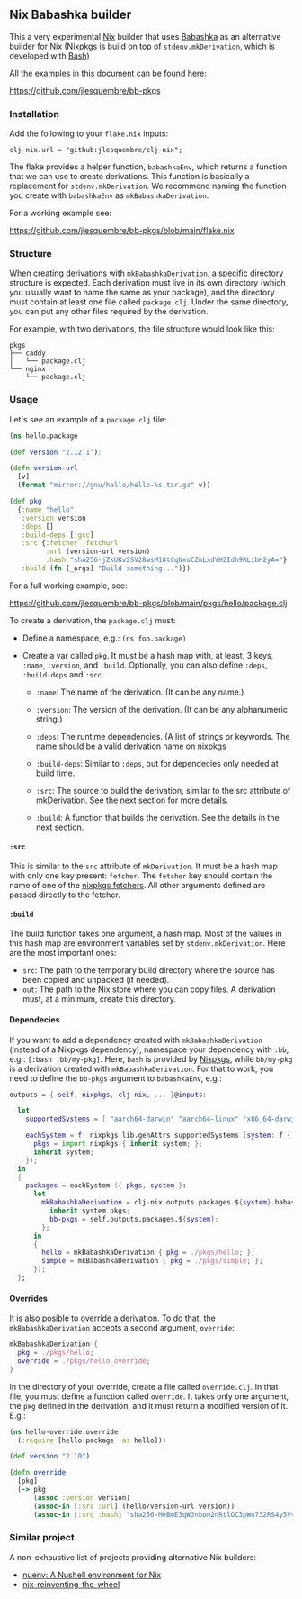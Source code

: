 ## Nix Babashka builder

This a very experimental [Nix][] builder that uses [Babashka][] as an
alternative builder for [Nix][] ([Nixpkgs][] is build on top of
`stdenv.mkDerivation`, which is developed with [Bash][])

All the examples in this document can be found here:

https://github.com/jlesquembre/bb-pkgs

### Installation

Add the following to your `flake.nix` inputs:

```
clj-nix.url = "github:jlesquembre/clj-nix";
```

The flake provides a helper function, `babashkaEnv`, which returns a function
that we can use to create derivations. This function is basically a replacement
for `stdenv.mkDerivation`. We recommend naming the function you create with
`babashkaEnv` as `mkBabashkaDerivation`.

For a working example see:

https://github.com/jlesquembre/bb-pkgs/blob/main/flake.nix

### Structure

When creating derivations with `mkBabashkaDerivation`, a specific directory
structure is expected. Each derivation must live in its own directory (which you
usually want to name the same as your package), and the directory must contain
at least one file called `package.clj`. Under the same directory, you can put
any other files required by the derivation.

For example, with two derivations, the file structure would look like this:

```
pkgs
├── caddy
│   └── package.clj
└── nginx
    └── package.clj
```

### Usage

Let's see an example of a `package.clj` file:

```clojure
(ns hello.package

(def version "2.12.1");

(defn version-url
  [v]
  (format "mirror://gnu/hello/hello-%s.tar.gz" v))

(def pkg
  {:name "hello"
   :version version
   :deps []
   :build-deps [:gcc]
   :src {:fetcher :fetchurl
         :url (version-url version)
         :hash "sha256-jZkUKv2SV28wsM18tCqNxoCZmLxdYH2Idh9RLibH2yA="}
   :build (fn [_args] "Build something...")})
```

For a full working example, see:

https://github.com/jlesquembre/bb-pkgs/blob/main/pkgs/hello/package.clj

To create a derivation, the `package.clj` must:

- Define a namespace, e.g.: `(ns foo.package)`
- Create a var called `pkg`. It must be a hash map with, at least, 3 keys,
  `:name`, `:version`, and `:build`. Optionally, you can also define `:deps`,
  `:build-deps` and `:src`.

  - `:name`: The name of the derivation. (It can be any name.)

  - `:version`: The version of the derivation. (It can be any alphanumeric
    string.)

  - `:deps`: The runtime dependencies. (A list of strings or keywords. The name
    should be a valid derivation name on
    [nixpkgs](https://search.nixos.org/packages)

  - `:build-deps`: Similar to `:deps`, but for dependecies only needed at build
    time.

  - `:src`: The source to build the derivation, similar to the src attribute of
    mkDerivation. See the next section for more details.

  - `:build`: A function that builds the derivation. See the details in the next
    section.

#### `:src`

This is similar to the `src` attribute of `mkDerivation`. It must be a hash map
with only one key present: `fetcher`. The `fetcher` key should contain the name
of one of the
[nixpkgs fetchers](https://nixos.org/manual/nixpkgs/stable/#chap-pkgs-fetchers).
All other arguments defined are passed directly to the fetcher.

#### `:build`

The build function takes one argument, a hash map. Most of the values in this
hash map are environment variables set by `stdenv.mkDerivation`. Here are the
most important ones:

- `src`: The path to the temporary build directory where the source has been
  copied and unpacked (if needed).
- `out`: The path to the Nix store where you can copy files. A derivation must,
  at a minimum, create this directory.

#### Dependecies

If you want to add a dependency created with `mkBabashkaDerivation` (instead of
a Nixpkgs dependency), namespace your dependency with `:bb`, e.g.:
`[:bash :bb/my-pkg]`. Here, `bash` is provided by [Nixpkgs][], while `bb/my-pkg`
is a derivation created with `mkBabashkaDerivation`. For that to work, you need
to define the `bb-pkgs` argument to `babashkaEnv`, e.g.:

```nix
outputs = { self, nixpkgs, clj-nix, ... }@inputs:

  let
    supportedSystems = [ "aarch64-darwin" "aarch64-linux" "x86_64-darwin" "x86_64-linux" ];

    eachSystem = f: nixpkgs.lib.genAttrs supportedSystems (system: f {
      pkgs = import nixpkgs { inherit system; };
      inherit system;
    });
  in
  {
    packages = eachSystem ({ pkgs, system }:
      let
        mkBabashkaDerivation = clj-nix.outputs.packages.${system}.babashkaEnv {
          inherit system pkgs;
          bb-pkgs = self.outputs.packages.${system};
        };
      in
      {
        hello = mkBabashkaDerivation { pkg = ./pkgs/hello; };
        simple = mkBabashkaDerivation { pkg = ./pkgs/simple; };
      });
  };
```

#### Overrides

It is also posible to override a derivation. To do that, the
`mkBabashkaDerivation` accepts a second argument, `override`:

```nix
mkBabashkaDerivation {
  pkg = ./pkgs/hello;
  override = ./pkgs/hello_override;
}
```

In the directory of your override, create a file called `override.clj`. In that
file, you must define a function called `override`. It takes only one argument,
the `pkg` defined in the derivation, and it must return a modified version of
it. E.g.:

```clojure
(ns hello-override.override
  (:require [hello.package :as hello]))

(def version "2.10")

(defn override
  [pkg]
  (-> pkg
      (assoc :version version)
      (assoc-in [:src :url] (hello/version-url version))
      (assoc-in [:src :hash] "sha256-MeBmE3qWJnbon2nRtlOC3pWn732RS4y5VvQepy4PUWs=")))
```

### Similar project

A non-exhaustive list of projects providing alternative Nix builders:

- [nuenv: A Nushell environment for Nix](https://github.com/DeterminateSystems/nuenv)
- [nix-reinventing-the-wheel](https://github.com/gytis-ivaskevicius/nix-reinventing-the-wheel)

[Babashka]: https://babashka.org/
[Nix]: https://nixos.org/
[Bash]: https://www.gnu.org/software/bash/
[Nixpkgs]: https://nixos.org/manual/nixpkgs/stable/
